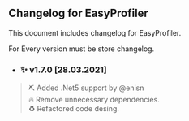 ﻿## Changelog for EasyProfiler

This document includes changelog for EasyProfiler.

For Every version must be store changelog.

- ### ✨ v1.7.0 [28.03.2021]
> ⛏ Added .Net5 support by @enisn <br/>
> 🔥 Remove unnecessary dependencies. <br/>
> ♻ Refactored code desing.
